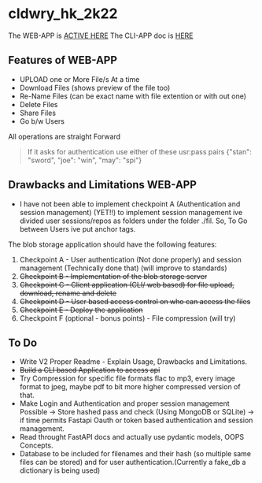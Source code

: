 # cldwry_hk_2k22

The WEB-APP is [ACTIVE HERE](https://drive-cldwry-2k22.herokuapp.com/)
The CLI-APP doc is [HERE](https://github.com/Joel-Marc/cldwry_hk_2k22/blob/master/CLI_APP/README.md)

## Features of WEB-APP

- UPLOAD one or More File/s At a time
- Download Files (shows preview of the file too)
- Re-Name Files (can be exact name with file extention or with out one)
- Delete Files
- Share Files
- Go b/w Users

All operations are straight Forward

> If it asks for authentication use either of these usr:pass pairs {"stan": "sword", "joe": "win", "may": "spi"}

## Drawbacks and Limitations WEB-APP

- I have not been able to implement checkpoint A (Authentication and session management) (YET!!) to implement session management ive divided user sessions/repos as folders under the folder ./fil. So, To Go between Users ive put anchor tags.

The blob storage application should have the following features:

1. Checkpoint A - User authentication (Not done properly) and session management (Technically done that) (will improve to standards)
2. ~~Checkpoint B - Implementation of the blob storage server~~
3. ~~Checkpoint C - Client application (CLI/ web based) for file upload, download, rename and delete~~
4. ~~Checkpoint D - User based access control on who can access the files~~
5. ~~Checkpoint E - Deploy the application~~
6. Checkpoint F (optional - bonus points) - File compression (will try)

## To Do

- Write V2 Proper Readme - Explain Usage, Drawbacks and Limitations.
- ~~Build a CLI based Application to access api~~
- Try Compression for specific file formats flac to mp3, every image format to jpeg, maybe pdf to bit more higher compressed version of that.
- Make Login and Authentication and proper session management Possible -> Store hashed pass and check (Using MongoDB or SQLite) -> if time permits Fastapi Oauth or token based authentication and session management.
- Read throught FastAPI docs and actually use pydantic models, OOPS Concepts.
- Database to be included for filenames and their hash (so multiple same files can be stored) and for user authentication.(Currently a fake_db a dictionary is being used)
  